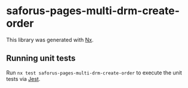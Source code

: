 # saforus-pages-multi-drm-create-order

This library was generated with [Nx](https://nx.dev).

## Running unit tests

Run `nx test saforus-pages-multi-drm-create-order` to execute the unit tests via [Jest](https://jestjs.io).

